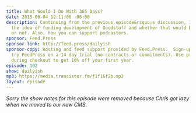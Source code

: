 ```yaml
---
title: What Would I Do With 365 Days?
date: 2015-06-04 12:11:00 -06:00
description: Continuing from the previous episode&rsquo;s discussion, I talk about
  the idea of funding development of Goodstuff and whether that would be a good thing
  or not. Also, how you can support podcasters.
sponsor: Feed.Press
sponsor-link: http://feed.press/dailyish
sponsor-copy: Hosting and feed support provided by Feed.Press.  Sign-up today and
  try FeedPress on a 14 day trial (no contracts or commitments). Use promo code "dailyish"
  during checkout to get 10% off your first year.
episode: 102
show: dailyish
mp3: https://media.transistor.fm/f1f16f2b.mp3
layout: episode
---
```


<em>Sorry the show notes for this episode were removed because Chris got lazy when we moved to our new CMS</em>.
